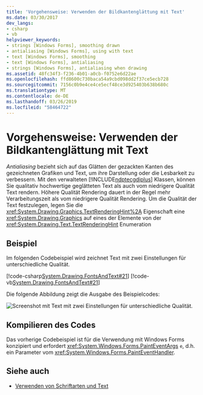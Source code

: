 ```yaml
---
title: 'Vorgehensweise: Verwenden der Bildkantenglättung mit Text'
ms.date: 03/30/2017
dev_langs:
- csharp
- vb
helpviewer_keywords:
- strings [Windows Forms], smoothing drawn
- antialiasing [Windows Forms], using with text
- text [Windows Forms], smoothing
- text [Windows Forms], antialiasing
- strings [Windows Forms], antialiasing when drawing
ms.assetid: 48fc34f3-f236-4b01-a0cb-f0752e6d22ae
ms.openlocfilehash: ffd8600c730baca54a9cbd098dd2f37ce5ecb728
ms.sourcegitcommit: 7156c0b9e4ce4ce5ecf48ce3d925403b638b680c
ms.translationtype: MT
ms.contentlocale: de-DE
ms.lasthandoff: 03/26/2019
ms.locfileid: "58464722"
---
```

# <a name="how-to-use-antialiasing-with-text"></a>Vorgehensweise: Verwenden der Bildkantenglättung mit Text
*Antialiasing* bezieht sich auf das Glätten der gezackten Kanten des gezeichneten Grafiken und Text, um ihre Darstellung oder die Lesbarkeit zu verbessern. Mit den verwalteten [!INCLUDE[ndptecgdiplus](../../../../includes/ndptecgdiplus-md.md)] Klassen, können Sie qualitativ hochwertige geglätteten Text als auch vom niedrigere Qualität Text rendern. Höhere Qualität Rendering dauert in der Regel mehr Verarbeitungszeit als vom niedrigere Qualität Rendering. Um die Qualität der Text festzulegen, legen Sie die <xref:System.Drawing.Graphics.TextRenderingHint%2A> Eigenschaft eine <xref:System.Drawing.Graphics> auf eines der Elemente von der <xref:System.Drawing.Text.TextRenderingHint> Enumeration  
  
## <a name="example"></a>Beispiel  
 Im folgenden Codebeispiel wird zeichnet Text mit zwei Einstellungen für unterschiedliche Qualität.  
  
 [!code-csharp[System.Drawing.FontsAndText#21](~/samples/snippets/csharp/VS_Snippets_Winforms/System.Drawing.FontsAndText/CS/Class1.cs#21)]
 [!code-vb[System.Drawing.FontsAndText#21](~/samples/snippets/visualbasic/VS_Snippets_Winforms/System.Drawing.FontsAndText/VB/Class1.vb#21)]  
 
 Die folgende Abbildung zeigt die Ausgabe des Beispielcodes:  
  
 ![Screenshot mit Text mit zwei Einstellungen für unterschiedliche Qualität.](./media/how-to-use-antialiasing-with-text/antialiasing-text-quality-settings.png)  
  
## <a name="compiling-the-code"></a>Kompilieren des Codes  
 Das vorherige Codebeispiel ist für die Verwendung mit Windows Forms konzipiert und erfordert <xref:System.Windows.Forms.PaintEventArgs> `e`, d.h. ein Parameter vom <xref:System.Windows.Forms.PaintEventHandler>.  
  
## <a name="see-also"></a>Siehe auch
- [Verwenden von Schriftarten und Text](using-fonts-and-text.md)
